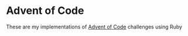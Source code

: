 # Advent of Code

These are my implementations of [Advent of Code](https://adventofcode.com) challenges using Ruby
